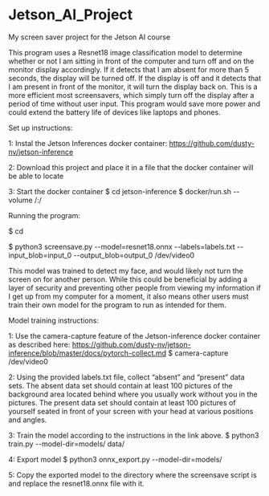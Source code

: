# Jetson_AI_Project
My screen saver project for the Jetson AI course

This program uses a Resnet18 image classification model to determine whether or not I am sitting in front of the computer and turn off and on the monitor display accordingly. If it detects that I am absent for more than 5 seconds, the display will be turned off. If the display is off and it detects that I am present in front of the monitor, it will turn the display back on. This is a more efficient most screensavers, which simply turn off the display after a period of time without user input. This program would save more power and could extend the battery life of devices like laptops and phones.


Set up instructions:

1: Instal the Jetson Inferences docker container: https://github.com/dusty-nv/jetson-inference

2: Download this project and place it in a file that the docker container will be able to locate

3: Start the docker container
$ cd jetson-inference
$ docker/run.sh --volume /<project file>:/<project file>


Running the program:

$ cd <file path>

$ python3 screensave.py --model=resnet18.onnx --labels=labels.txt --input_blob=input_0 --output_blob=output_0 /dev/video0


This model was trained to detect my face, and would likely not turn the screen on for another person. While this could be beneficial by adding a layer of security and preventing other people from viewing my information if I get up from my computer for a moment, it also means other users must train their own model for the program to run as intended for them.

Model training instructions: 

1: Use the camera-capture feature of the Jetson-inference docker container as described here: https://github.com/dusty-nv/jetson-inference/blob/master/docs/pytorch-collect.md
$ camera-capture /dev/video0

2: Using the provided labels.txt file, collect “absent” and “present” data sets. The absent data set should contain at least 100 pictures of the background area located behind where you usually work without you in the pictures. The present data set should contain at least 100 pictures of yourself seated in front of your screen with your head at various positions and angles.

3: Train the model according to the instructions in the link above.
$ python3 train.py --model-dir=models/<YOUR-MODEL> data/<YOUR-DATASET>

4: Export model
$ python3 onnx_export.py --model-dir=models/<YOUR-MODEL>

5: Copy the exported model to the directory where the screensave script is and replace the resnet18.onnx file with it.

